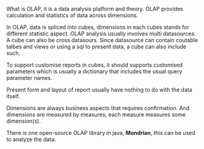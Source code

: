 What is OLAP, it is a data analysis platform and theory. OLAP provides calculation and statistics of data across dimensions.

In OLAP, data is spliced into cubes, dimensions in each cubes stands for different statistic aspect.
OLAP analysis usually involves multi datasources. A cube can also be cross datasours.
Since datasource can contain coutable talbes and views or using a sql to present data, a cube can also include such.

To support customise reports in cubes, it should supports customised parameters which is usually a dictionary that includes the usual query parameter names.

Present form and layout of report usually have nothing to do with the data itself.

Dimensions are always business aspects that requires confirmation. And dimensions are measured by measures, each measure measures some dimension(s).

There is one open-source OLAP library in java, **Mondrian**, this can be used to analyze the data.
